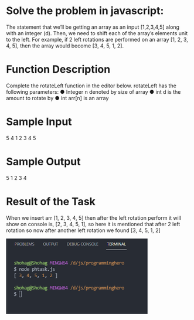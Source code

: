 # Solve the problem in javascript:

The statement that we’ll be getting an array as an input [1,2,3,4,5] along with an integer (d). Then, we need to shift each of the array’s elements unit to the left. For example, if 2 left rotations are performed on an array [1, 2, 3, 4, 5], then the array would become [3, 4, 5, 1, 2].

# Function Description
Complete the rotateLeft function in the editor below. rotateLeft has the following parameters:
● Integer n denoted by size of array
● int d is the amount to rotate by
● int arr[n] is an array

# Sample Input
5 4
1 2 3 4 5

# Sample Output
5 1 2 3 4

# Result of the Task

When we insert arr [1, 2, 3, 4, 5] then after the left rotation perform it will show on console is, [2, 3, 4, 5, 1], so here it is mentioned that after 2 left rotation so now after another left rotation we found [3, 4, 5, 1, 2]

<img src="./output.png">